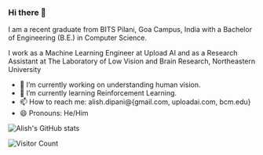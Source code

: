 ### Hi there 👋

<!--
**alishdipani/alishdipani** is a ✨ _special_ ✨ repository because its `README.md` (this file) appears on your GitHub profile.

Here are some ideas to get you started:

- 🔭 I’m currently working on ...
- 🌱 I’m currently learning ...
- 👯 I’m looking to collaborate on ...
- 🤔 I’m looking for help with ...
- 💬 Ask me about ...
- 📫 How to reach me: ...
- 😄 Pronouns: ...
- ⚡ Fun fact: ...
-->

I am a recent graduate from BITS Pilani, Goa Campus, India with a Bachelor of Engineering (B.E.) in Computer Science.  
  
I work as a Machine Learning Engineer at Upload AI and as a Research Assistant at The Laboratory of Low Vision and Brain Research, Northeastern University

- 🔭 I’m currently working on understanding human vision.
- 🌱 I’m currently learning Reinforcement Learning.
- 📫 How to reach me: alish.dipani@{gmail.com, uploadai.com, bcm.edu}
- 😄 Pronouns: He/Him

![Alish's GitHub stats](https://github-readme-stats.vercel.app/api?username=alishdipani&count_private=true&show_icons=true)

![Visitor Count](https://profile-counter.glitch.me/alishdipani/count.svg)
